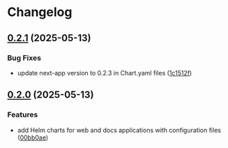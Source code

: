 # Changelog

## [0.2.1](https://github.com/GVengelen/ready-changeset-argo/compare/web-helm-0.2.0...web-helm-0.2.1) (2025-05-13)


### Bug Fixes

* update next-app version to 0.2.3 in Chart.yaml files ([1c1512f](https://github.com/GVengelen/ready-changeset-argo/commit/1c1512ff5b5c9fbc555a383e94dc7cced82aef5c))

## [0.2.0](https://github.com/GVengelen/ready-changeset-argo/compare/web-helm-0.1.0...web-helm-0.2.0) (2025-05-13)


### Features

* add Helm charts for web and docs applications with configuration files ([00bb0ae](https://github.com/GVengelen/ready-changeset-argo/commit/00bb0aec36a20d117498173e9467dc9fee188af9))
